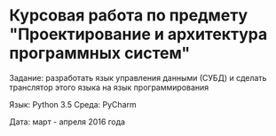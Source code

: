 # Курсовая работа по предмету "Проектирование и архитектура программных систем"

Задание: разработать язык управления данными (СУБД) и сделать транслятор этого языка на язык программирования

Язык: Python 3.5
Среда: PyCharm

Дата: март - апреля 2016 года
